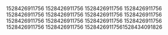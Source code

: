 1528426911756
1528426911756
1528426911756
1528426911756
1528426911756
1528426911756
1528426911756
1528426911756
1528426911756
1528426911756
1528426911756
1528426911756
1528426911756
1528426911756
15284269117561528434091826